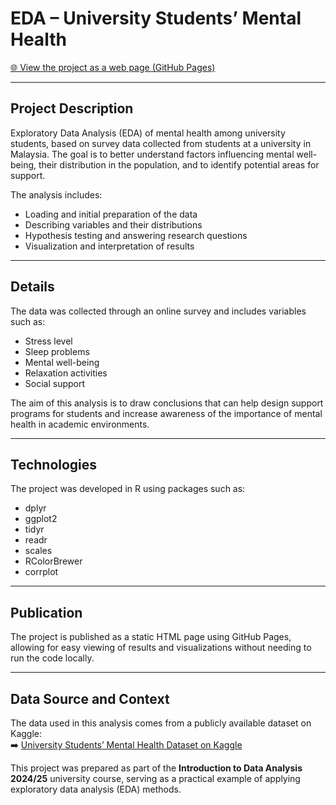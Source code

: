 # EDA – University Students’ Mental Health

[🌐 View the project as a web page (GitHub Pages)](https://aleksandrak671.github.io/EDA-Zdrowie-psychiczne-Student-w-University-Students-Mental-Health-/)

---

## Project Description

Exploratory Data Analysis (EDA) of mental health among university students, based on survey data collected from students at a university in Malaysia. The goal is to better understand factors influencing mental well-being, their distribution in the population, and to identify potential areas for support.

The analysis includes:
- Loading and initial preparation of the data
- Describing variables and their distributions
- Hypothesis testing and answering research questions
- Visualization and interpretation of results

---

## Details

The data was collected through an online survey and includes variables such as:
- Stress level
- Sleep problems
- Mental well-being
- Relaxation activities
- Social support

The aim of this analysis is to draw conclusions that can help design support programs for students and increase awareness of the importance of mental health in academic environments.

---

## Technologies

The project was developed in R using packages such as:
- dplyr
- ggplot2
- tidyr
- readr
- scales
- RColorBrewer
- corrplot

---

## Publication

The project is published as a static HTML page using GitHub Pages, allowing for easy viewing of results and visualizations without needing to run the code locally.

---

## Data Source and Context

The data used in this analysis comes from a publicly available dataset on Kaggle:  
➡️ [University Students’ Mental Health Dataset on Kaggle](https://www.kaggle.com/datasets/junnn0126/university-students-mental-health/data)

This project was prepared as part of the **Introduction to Data Analysis 2024/25** university course, serving as a practical example of applying exploratory data analysis (EDA) methods.
